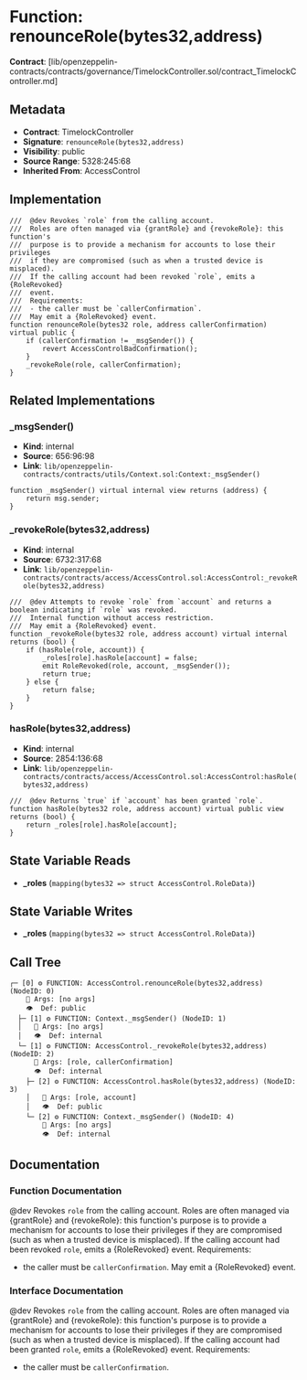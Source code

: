 # Function: renounceRole(bytes32,address)

**Contract**: [lib/openzeppelin-contracts/contracts/governance/TimelockController.sol/contract_TimelockController.md]

## Metadata

- **Contract**: TimelockController
- **Signature**: `renounceRole(bytes32,address)`
- **Visibility**: public
- **Source Range**: 5328:245:68
- **Inherited From**: AccessControl

## Implementation

```solidity
///  @dev Revokes `role` from the calling account.
///  Roles are often managed via {grantRole} and {revokeRole}: this function's
///  purpose is to provide a mechanism for accounts to lose their privileges
///  if they are compromised (such as when a trusted device is misplaced).
///  If the calling account had been revoked `role`, emits a {RoleRevoked}
///  event.
///  Requirements:
///  - the caller must be `callerConfirmation`.
///  May emit a {RoleRevoked} event.
function renounceRole(bytes32 role, address callerConfirmation) virtual public {
    if (callerConfirmation != _msgSender()) {
        revert AccessControlBadConfirmation();
    }
    _revokeRole(role, callerConfirmation);
}
```

## Related Implementations

### _msgSender()

- **Kind**: internal
- **Source**: 656:96:98
- **Link**: `lib/openzeppelin-contracts/contracts/utils/Context.sol:Context:_msgSender()`

```solidity
function _msgSender() virtual internal view returns (address) {
    return msg.sender;
}
```

### _revokeRole(bytes32,address)

- **Kind**: internal
- **Source**: 6732:317:68
- **Link**: `lib/openzeppelin-contracts/contracts/access/AccessControl.sol:AccessControl:_revokeRole(bytes32,address)`

```solidity
///  @dev Attempts to revoke `role` from `account` and returns a boolean indicating if `role` was revoked.
///  Internal function without access restriction.
///  May emit a {RoleRevoked} event.
function _revokeRole(bytes32 role, address account) virtual internal returns (bool) {
    if (hasRole(role, account)) {
        _roles[role].hasRole[account] = false;
        emit RoleRevoked(role, account, _msgSender());
        return true;
    } else {
        return false;
    }
}
```

### hasRole(bytes32,address)

- **Kind**: internal
- **Source**: 2854:136:68
- **Link**: `lib/openzeppelin-contracts/contracts/access/AccessControl.sol:AccessControl:hasRole(bytes32,address)`

```solidity
///  @dev Returns `true` if `account` has been granted `role`.
function hasRole(bytes32 role, address account) virtual public view returns (bool) {
    return _roles[role].hasRole[account];
}
```

## State Variable Reads

- **_roles** (`mapping(bytes32 => struct AccessControl.RoleData)`)

## State Variable Writes

- **_roles** (`mapping(bytes32 => struct AccessControl.RoleData)`)

## Call Tree

```
┌─ [0] ⚙️ FUNCTION: AccessControl.renounceRole(bytes32,address) (NodeID: 0)
    💬 Args: [no args]
    👁️  Def: public
  ├─ [1] ⚙️ FUNCTION: Context._msgSender() (NodeID: 1)
  │   💬 Args: [no args]
  │   👁️  Def: internal
  └─ [1] ⚙️ FUNCTION: AccessControl._revokeRole(bytes32,address) (NodeID: 2)
      💬 Args: [role, callerConfirmation]
      👁️  Def: internal
    ├─ [2] ⚙️ FUNCTION: AccessControl.hasRole(bytes32,address) (NodeID: 3)
    │   💬 Args: [role, account]
    │   👁️  Def: public
    └─ [2] ⚙️ FUNCTION: Context._msgSender() (NodeID: 4)
        💬 Args: [no args]
        👁️  Def: internal
```

## Documentation

### Function Documentation

 @dev Revokes `role` from the calling account.
 Roles are often managed via {grantRole} and {revokeRole}: this function's
 purpose is to provide a mechanism for accounts to lose their privileges
 if they are compromised (such as when a trusted device is misplaced).
 If the calling account had been revoked `role`, emits a {RoleRevoked}
 event.
 Requirements:
 - the caller must be `callerConfirmation`.
 May emit a {RoleRevoked} event.

### Interface Documentation

 @dev Revokes `role` from the calling account.
 Roles are often managed via {grantRole} and {revokeRole}: this function's
 purpose is to provide a mechanism for accounts to lose their privileges
 if they are compromised (such as when a trusted device is misplaced).
 If the calling account had been granted `role`, emits a {RoleRevoked}
 event.
 Requirements:
 - the caller must be `callerConfirmation`.
